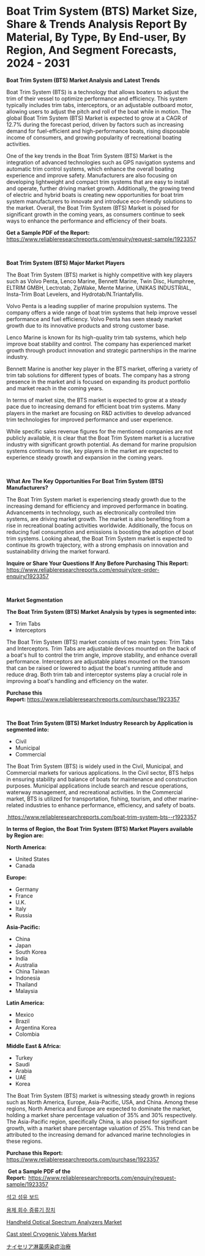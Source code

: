 <p><h1>Boat Trim System (BTS) Market Size, Share & Trends Analysis Report By Material, By Type, By End-user, By Region, And Segment Forecasts, 2024 - 2031</h1></p><p><strong>Boat Trim System (BTS) Market Analysis and Latest Trends</strong></p>
<p><p>Boat Trim System (BTS) is a technology that allows boaters to adjust the trim of their vessel to optimize performance and efficiency. This system typically includes trim tabs, interceptors, or an adjustable outboard motor, allowing users to adjust the pitch and roll of the boat while in motion. The global Boat Trim System (BTS) Market is expected to grow at a CAGR of 12.7% during the forecast period, driven by factors such as increasing demand for fuel-efficient and high-performance boats, rising disposable income of consumers, and growing popularity of recreational boating activities.</p><p>One of the key trends in the Boat Trim System (BTS) Market is the integration of advanced technologies such as GPS navigation systems and automatic trim control systems, which enhance the overall boating experience and improve safety. Manufacturers are also focusing on developing lightweight and compact trim systems that are easy to install and operate, further driving market growth. Additionally, the growing trend of electric and hybrid boats is creating new opportunities for boat trim system manufacturers to innovate and introduce eco-friendly solutions to the market. Overall, the Boat Trim System (BTS) Market is poised for significant growth in the coming years, as consumers continue to seek ways to enhance the performance and efficiency of their boats.</p></p>
<p><strong>Get a Sample PDF of the Report:&nbsp;</strong> <a href="https://www.reliableresearchreports.com/enquiry/request-sample/1923357">https://www.reliableresearchreports.com/enquiry/request-sample/1923357</a></p>
<p>&nbsp;</p>
<p><strong>Boat Trim System (BTS) Major Market Players</strong></p>
<p><p>The Boat Trim System (BTS) market is highly competitive with key players such as Volvo Penta, Lenco Marine, Bennett Marine, Twin Disc, Humphree, ELTRIM GMBH, Lectrotab, ZipWake, Mente Marine, UNIKAS INDUSTRIAL, Insta-Trim Boat Levelers, and Hydrotab/N.Triantafyllis. </p><p>Volvo Penta is a leading supplier of marine propulsion systems. The company offers a wide range of boat trim systems that help improve vessel performance and fuel efficiency. Volvo Penta has seen steady market growth due to its innovative products and strong customer base.</p><p>Lenco Marine is known for its high-quality trim tab systems, which help improve boat stability and control. The company has experienced market growth through product innovation and strategic partnerships in the marine industry.</p><p>Bennett Marine is another key player in the BTS market, offering a variety of trim tab solutions for different types of boats. The company has a strong presence in the market and is focused on expanding its product portfolio and market reach in the coming years.</p><p>In terms of market size, the BTS market is expected to grow at a steady pace due to increasing demand for efficient boat trim systems. Many players in the market are focusing on R&D activities to develop advanced trim technologies for improved performance and user experience.</p><p>While specific sales revenue figures for the mentioned companies are not publicly available, it is clear that the Boat Trim System market is a lucrative industry with significant growth potential. As demand for marine propulsion systems continues to rise, key players in the market are expected to experience steady growth and expansion in the coming years.</p></p>
<p>&nbsp;</p>
<p><strong>What Are The Key Opportunities For Boat Trim System (BTS) Manufacturers?</strong></p>
<p><p>The Boat Trim System market is experiencing steady growth due to the increasing demand for efficiency and improved performance in boating. Advancements in technology, such as electronically controlled trim systems, are driving market growth. The market is also benefiting from a rise in recreational boating activities worldwide. Additionally, the focus on reducing fuel consumption and emissions is boosting the adoption of boat trim systems. Looking ahead, the Boat Trim System market is expected to continue its growth trajectory, with a strong emphasis on innovation and sustainability driving the market forward.</p></p>
<p><strong>Inquire or Share Your Questions If Any Before Purchasing This Report:</strong> <a href="https://www.reliableresearchreports.com/enquiry/pre-order-enquiry/1923357">https://www.reliableresearchreports.com/enquiry/pre-order-enquiry/1923357</a></p>
<p>&nbsp;</p>
<p><strong>Market Segmentation</strong></p>
<p><strong>The Boat Trim System (BTS) Market Analysis by types is segmented into:</strong></p>
<p><ul><li>Trim Tabs</li><li>Interceptors</li></ul></p>
<p><p>The Boat Trim System (BTS) market consists of two main types: Trim Tabs and Interceptors. Trim Tabs are adjustable devices mounted on the back of a boat's hull to control the trim angle, improve stability, and enhance overall performance. Interceptors are adjustable plates mounted on the transom that can be raised or lowered to adjust the boat's running attitude and reduce drag. Both trim tab and interceptor systems play a crucial role in improving a boat's handling and efficiency on the water.</p></p>
<p><strong>Purchase this Report:&nbsp;</strong><a href="https://www.reliableresearchreports.com/purchase/1923357">https://www.reliableresearchreports.com/purchase/1923357</a></p>
<p>&nbsp;</p>
<p><strong>The Boat Trim System (BTS) Market Industry Research by Application is segmented into:</strong></p>
<p><ul><li>Civil</li><li>Municipal</li><li>Commercial</li></ul></p>
<p><p>The Boat Trim System (BTS) is widely used in the Civil, Municipal, and Commercial markets for various applications. In the Civil sector, BTS helps in ensuring stability and balance of boats for maintenance and construction purposes. Municipal applications include search and rescue operations, waterway management, and recreational activities. In the Commercial market, BTS is utilized for transportation, fishing, tourism, and other marine-related industries to enhance performance, efficiency, and safety of boats.</p></p>
<p><a href="https://www.reliableresearchreports.com/boat-trim-system-bts--r1923357">&nbsp;https://www.reliableresearchreports.com/boat-trim-system-bts--r1923357</a></p>
<p><strong>In terms of Region, the Boat Trim System (BTS) Market Players available by Region are:</strong></p>
<p>
    <p> <strong> North America: </strong>
        <ul>
            <li>United States</li>
            <li>Canada</li>
        </ul>
        </p> 
    <p> <strong> Europe: </strong>
        <ul>
            <li>Germany</li>
            <li>France</li>
            <li>U.K.</li>
            <li>Italy</li>
            <li>Russia</li>
        </ul>
        </p> 
    <p> <strong> Asia-Pacific: </strong>
        <ul>
            <li>China</li>
            <li>Japan</li>
            <li>South Korea</li>
            <li>India</li>
            <li>Australia</li>
            <li>China Taiwan</li>
            <li>Indonesia</li>
            <li>Thailand</li>
            <li>Malaysia</li>
        </ul>
        </p> 
    <p> <strong> Latin America: </strong>
        <ul>
            <li>Mexico</li>
            <li>Brazil</li>
            <li>Argentina Korea</li>
            <li>Colombia</li>
        </ul>
        </p> 
    <p> <strong> Middle East & Africa: </strong>
        <ul>
            <li>Turkey</li>
            <li>Saudi</li>
            <li>Arabia</li>
            <li>UAE</li>
            <li>Korea</li>
        </ul>
    </p>
    </p>
<p><p>The Boat Trim System (BTS) market is witnessing steady growth in regions such as North America, Europe, Asia-Pacific, USA, and China. Among these regions, North America and Europe are expected to dominate the market, holding a market share percentage valuation of 35% and 30% respectively. The Asia-Pacific region, specifically China, is also poised for significant growth, with a market share percentage valuation of 25%. This trend can be attributed to the increasing demand for advanced marine technologies in these regions.</p></p>
<p><strong>Purchase this Report: </strong><a href="https://www.reliableresearchreports.com/purchase/1923357">https://www.reliableresearchreports.com/purchase/1923357</a></p>
<p>&nbsp;<strong>Get a Sample PDF of the Report:&nbsp;&nbsp;</strong><a href="https://www.reliableresearchreports.com/enquiry/request-sample/1923357">https://www.reliableresearchreports.com/enquiry/request-sample/1923357</a></p>
<p><strong></strong></p>
<p><p><a href="https://github.com/iansanftyord09878/Market-Research-Report-List-2/blob/main/6918052122113.md">석고 섬유 보드</a></p><p><a href="https://github.com/RickyMetzDVM/Market-Research-Report-List-1/blob/main/2187916111554.md">용제 회수 증류기 장치</a></p><p><a href="https://github.com/Chiragrp22/Market-Research-Report-List-5/blob/main/handheld-optical-spectrum-analyzers-market.md">Handheld Optical Spectrum Analyzers Market</a></p><p><a href="https://github.com/nandosuryapratama/Market-Research-Report-List-1/blob/main/cast-steel-cryogenic-valves-market.md">Cast steel Cryogenic Valves Market</a></p><p><a href="https://github.com/bucuel854722/Market-Research-Report-List-2/blob/main/3183575115705.md">ナイセリア淋菌感染症治療</a></p></p>